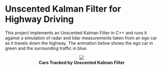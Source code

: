 # Unscented Kalman Filter for Highway Driving

This project implements an Unscented Kalman Filter in C++ and runs it against a simulation of radar and lidar measurements taken from an ego car as it travels down the highway. The animation below shows the ego car in green and the surrounding traffic in blue.  


<p align="center">
<img src="https://github.com/TheOnceAndFutureSmalltalker/unscented_kalman_filter_highway_driving/blob/master/media/ukf-highway-tracked.gif"  /><br /><b>Cars Tracked by Unscented Kalman Filter</b></p>
<br />

